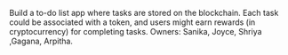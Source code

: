  Build a to-do list app where tasks are stored on the blockchain. Each task could be associated with a token, and users might earn rewards (in cryptocurrency) for completing tasks.
 Owners: Sanika, Joyce, Shriya ,Gagana, Arpitha.
